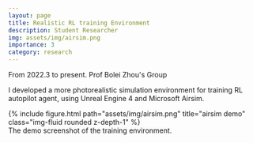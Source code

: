 ```yaml
---
layout: page
title: Realistic RL training Environment
description: Student Researcher
img: assets/img/airsim.png
importance: 3
category: research
---
```

From 2022.3 to present. Prof Bolei Zhou's Group

I developed a more photorealistic simulation environment for training RL autopilot agent, using Unreal Engine 4 and Microsoft Airsim.

<div class="row">
    <div class="col-sm mt-3 mt-md-0">
        {% include figure.html path="assets/img/airsim.png" title="airsim demo" class="img-fluid rounded z-depth-1" %}
    </div>
</div>
<div class="caption">
    The demo screenshot of the training environment.
</div>